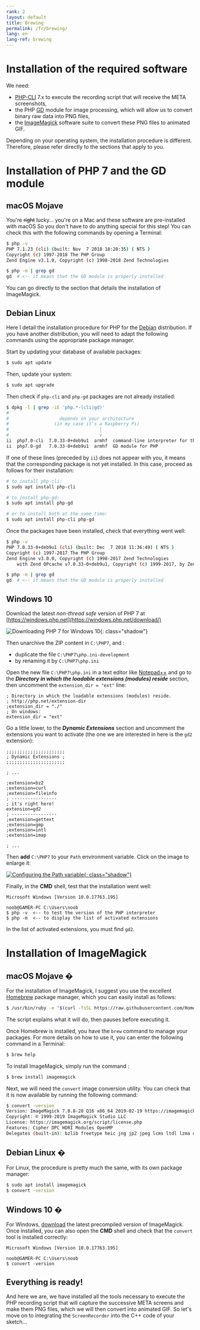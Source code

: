 ```yaml
---
rank: 2
layout: default
title: Brewing
permalink: /fr/brewing/
lang: en
lang-ref: brewing
---
```


# Installation of the required software

We need:

- [PHP-CLI](http://php.net/manual/fr/features.commandline.php) 7.x to execute the recording script that will receive the META screenshots,
- the PHP [GD](http://php.net/manual/fr/book.image.php) module for image processing, which will allow us to convert binary raw data into PNG files,
- the [ImageMagick](https://www.imagemagick.org/) software suite to convert these PNG files to animated GIF.

Depending on your operating system, the installation procedure is different. Therefore, please refer directly to the sections that apply to you.


# Installation of PHP 7 and the GD module

## macOS Mojave

You're ~~right~~ lucky... you're on a Mac <i class="fab fa-apple"></i> and these software are pre-installed with macOS <i class="far fa-smile"></i> So you don't have to do anything special for this step! You can check this with the following commands by opening a Terminal:

```bash
$ php -v
PHP 7.1.23 (cli) (built: Nov  7 2018 18:20:35) ( NTS )
Copyright (c) 1997-2018 The PHP Group
Zend Engine v3.1.0, Copyright (c) 1998-2018 Zend Technologies

$ php -m | grep gd
gd  # <-- it means that the GD module is properly installed
```

You can go directly to the section that details the installation of ImageMagick.


## Debian Linux

Here I detail the installation procedure for PHP for the [Debian](https://www.debian.org/) distribution. If you have another distribution, you will need to adapt the following commands using the appropriate package manager.

Start by updating your database of available packages:

```bash
$ sudo apt update
```

Then, update your system:

```bash
$ sudo apt upgrade
```

Then check if `php-cli` and `php-gd` packages are not already installed:

```bash
$ dpkg -l | grep -iE 'php.*-(cli|gd)'
#
#                   depends on your architecture
#                 (in my case it's a Raspberry Pi)
#                                  |
#                                  v
ii  php7.0-cli  7.0.33-0+deb9u1  armhf  command-line interpreter for the PHP scripting language
ii  php7.0-gd   7.0.33-0+deb9u1  armhf  GD module for PHP
```

If one of these lines (preceded by `ii`) does not appear with you, it means that the corresponding package is not yet installed. In this case, proceed as follows for their installation:

```bash
# to install php-cli:
$ sudo apt install php-cli

# to install php-gd:
$ sudo apt install php-gd

# or to install both at the same time:
$ sudo apt install php-cli php-gd
```

Once the packages have been installed, check that everything went well:

```bash
$ php -v
PHP 7.0.33-0+deb9u1 (cli) (built: Dec  7 2018 11:36:49) ( NTS )
Copyright (c) 1997-2017 The PHP Group
Zend Engine v3.0.0, Copyright (c) 1998-2017 Zend Technologies
    with Zend OPcache v7.0.33-0+deb9u1, Copyright (c) 1999-2017, by Zend Technologies

$ php -m | grep gd
gd  # <-- it means that the GD module is properly installed
```


## Windows 10

<!-- procedure found on: http://kizu514.com/blog/install-php7-and-composer-on-windows-10/ -->

Download the latest *non-thread safe* version of PHP 7 at [https://windows.php.net](https://windows.php.net/download/)

![Downloading PHP 7 for Windows 10](../../assets/figures/windows-php7-download.png){: class="shadow"}

Then unarchive the ZIP content in `C:\PHP7`, and :

- duplicate the file `C:\PHP7\php.ini-development`
- by renaming it by `C:\PHP7\php.ini`

Open the new file `C:\PHP7\php.ini` in a text editor like [Notepad++](https://notepad-plus-plus.org/fr/) and go to the ***Directory in which the loadable extensions (modules) reside*** section, then uncomment the `extension_dir = "ext"` line:

```
; Directory in which the loadable extensions (modules) reside.
; http://php.net/extension-dir
;extension_dir = "./"
; On windows:
extension_dir = "ext"
```

Go a little lower, to the ***Dynamic Extensions*** section and uncomment the extensions you want to activate (the one we are interested in here is the `gd2` extension):

```
;;;;;;;;;;;;;;;;;;;;;;
; Dynamic Extensions ;
;;;;;;;;;;;;;;;;;;;;;;

; ...

;extension=bz2
;extension=curl
;extension=fileinfo
; -----------------
; it's right here!
extension=gd2
; -----------------
;extension=gettext
;extension=gmp
;extension=intl
;extension=imap

; ...
```

Then **add** `C:\PHP7` to your `Path` environment variable.
Click on the image to enlarge it:

[![Configuring the Path variable][image]{: class="shadow"}][image]

[image]: ../../assets/figures/php7-windows-path.png

Finally, in the **CMD** shell, test that the installation went well:

```
Microsoft Windows [Version 10.0.17763.195]

noob@GAMER-PC C:\Users\noob
$ php -v  <-- to test the version of the PHP interpreter
$ php -m  <-- to display the list of activated extensions
```

In the list of activated extensions, you must find `gd2`.

# Installation of ImageMagick

<!-- j'utilise ici un caractère spécial invisible pour distinguer les titres de sections     -->
<!-- définis avec les mêmes chaînes de caractères, de façon à ce que la table des matières,  -->
<!-- qui est gérée par un code JavaScript pour automatiser le scolling sur la page, ne les   -->
<!-- confonde pas !                                                                          -->

## macOS Mojave &#0;

For the installation of ImageMagick, I suggest you use the excellent [Homebrew](https://brew.sh/index_fr) package manager, which you can easily install as follows:

```bash
$ /usr/bin/ruby -e "$(curl -fsSL https://raw.githubusercontent.com/Homebrew/install/master/install)"
```

The script explains what it will do, then pauses before executing it.

Once Homebrew is installed, you have the `brew` command to manage your packages. For more details on how to use it, you can enter the following command in a Terminal:

```bash
$ brew help
```

To install ImageMagick, simply run the command :

```bash
$ brew install imagemagick
```

Next, we will need the `convert` image conversion utility. You can check that it is now available by running the following command:

```bash
$ convert -version
Version: ImageMagick 7.0.8-28 Q16 x86_64 2019-02-19 https://imagemagick.org
Copyright: © 1999-2019 ImageMagick Studio LLC
License: https://imagemagick.org/script/license.php
Features: Cipher DPC HDRI Modules OpenMP
Delegates (built-in): bzlib freetype heic jng jp2 jpeg lcms ltdl lzma openexr png tiff webp xml zlib
```


## Debian Linux &#0;

For Linux, the procedure is pretty much the same, with its own package manager:

```bash
$ sudo apt install imagemagick
$ convert -version
```


## Windows 10 &#0;

For Windows, [download](https://www.imagemagick.org/script/download.php#windows) the latest precompiled version of ImageMagick. Once installed, you can also open the **CMD** shell and check that the `convert` tool is installed correctly:

```
Microsoft Windows [Version 10.0.17763.195]

noob@GAMER-PC C:\Users\noob
$ convert -version
```


## Everything is ready!

And here we are, we have installed all the tools necessary to execute the PHP recording script that will capture the successive META screens and make them PNG files, which we will then convert into animated GIF. So let's move on to integrating the `ScreenRecorder` into the C++ code of your sketch...